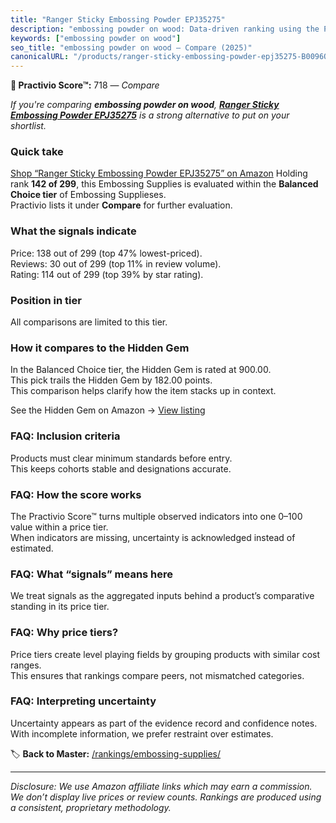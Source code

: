 ```yaml
---
title: "Ranger Sticky Embossing Powder EPJ35275"
description: "embossing powder on wood: Data-driven ranking using the Practivio Score™. Positioned by quality, value, demand, findability, momentum."
keywords: ["embossing powder on wood"]
seo_title: "embossing powder on wood — Compare (2025)"
canonicalURL: "/products/ranger-sticky-embossing-powder-epj35275-B0096QBXH8/"
---
```


**🛒 Practivio Score™:** 718 — _Compare_


*If you're comparing **embossing powder on wood**, **[Ranger Sticky Embossing Powder EPJ35275](https://www.amazon.com/dp/B0096QBXH8?tag=practivio-20)** is a strong alternative to put on your shortlist.*
### Quick take
[Shop “Ranger Sticky Embossing Powder EPJ35275” on Amazon](https://www.amazon.com/dp/B0096QBXH8?tag=practivio-20)
Holding rank **142 of 299**, this Embossing Supplies is evaluated within the **Balanced Choice tier** of Embossing Supplieses.  
Practivio lists it under **Compare** for further evaluation.

### What the signals indicate
Price: 138 out of 299 (top 47% lowest-priced).  
Reviews: 30 out of 299 (top 11% in review volume).  
Rating: 114 out of 299 (top 39% by star rating).  

### Position in tier
All comparisons are limited to this tier.

### How it compares to the Hidden Gem
In the Balanced Choice tier, the Hidden Gem is rated at 900.00.  
This pick trails the Hidden Gem by 182.00 points.  
This comparison helps clarify how the item stacks up in context.  

See the Hidden Gem on Amazon → [View listing](https://www.amazon.com/dp/B001DKMBTO?tag=practivio-20)

### FAQ: Inclusion criteria
Products must clear minimum standards before entry.  
This keeps cohorts stable and designations accurate.

### FAQ: How the score works
The Practivio Score™ turns multiple observed indicators into one 0–100 value within a price tier.  
When indicators are missing, uncertainty is acknowledged instead of estimated.

### FAQ: What “signals” means here
We treat signals as the aggregated inputs behind a product’s comparative standing in its price tier.

### FAQ: Why price tiers?
Price tiers create level playing fields by grouping products with similar cost ranges.  
This ensures that rankings compare peers, not mismatched categories.

### FAQ: Interpreting uncertainty
Uncertainty appears as part of the evidence record and confidence notes.  
With incomplete information, we prefer restraint over estimates.

<!-- Missing template for Compare/CompareWithinPriceClass -->


🏷️ **Back to Master:** [/rankings/embossing-supplies/](/rankings/embossing-supplies/)

---
_Disclosure: We use Amazon affiliate links which may earn a commission. We don’t display live prices or review counts. Rankings are produced using a consistent, proprietary methodology._
